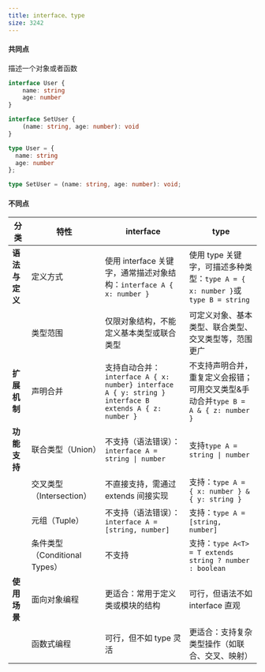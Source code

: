 ```yaml
---
title: interface、type
size: 3242
---
```

#### 共同点

描述一个对象或者函数

```typescript
interface User {
    name: string
    age: number
}

interface SetUser {
    (name: string, age: number): void
}
```

```typescript
type User = {
  name: string
  age: number
};

type SetUser = (name: string, age: number): void;
```

#### 不同点

| 分类           | 特性                          | interface                                                                                               | type                                                                              |
| -------------- | ----------------------------- | ------------------------------------------------------------------------------------------------------- | --------------------------------------------------------------------------------- |
| **语法与定义** | 定义方式                      | 使用 interface 关键字，通常描述对象结构：`interface A { x: number }`                                    | 使用 type 关键字，可描述多种类型：`type A = { x: number }`或`type B = string`     |
|                | 类型范围                      | 仅限对象结构，不能定义基本类型或联合类型                                                                | 可定义对象、基本类型、联合类型、交叉类型等，范围更广                              |
| **扩展机制**   | 声明合并                      | 支持自动合并：` interface A { x: number} interface A { y: string } interface B extends A { z: number }` | 不支持声明合并，重复定义会报错；可用交叉类型&手动合并`type B = A & { z: number }` |
| **功能支持**   | 联合类型（Union）             | 不支持（语法错误）：`interface A = string \| number`                                                    | 支持`type A = string \| number`                                                   |
|                | 交叉类型（Intersection）      | 不直接支持，需通过 extends 间接实现                                                                     | 支持：`type A = { x: number } & { y: string }`                                    |
|                | 元组（Tuple）                 | 不支持（语法错误）：`interface A = [string, number]`                                                    | 支持：`type A = [string, number]`                                                 |
|                | 条件类型（Conditional Types） | 不支持                                                                                                  | 支持：`type A<T> = T extends string ? number : boolean`                           |
| **使用场景**   | 面向对象编程                  | 更适合：常用于定义类或模块的结构                                                                        | 可行，但语法不如 interface 直观                                                   |
|                | 函数式编程                    | 可行，但不如 type 灵活                                                                                  | 更适合：支持复杂类型操作（如联合、交叉、映射）                                    |
